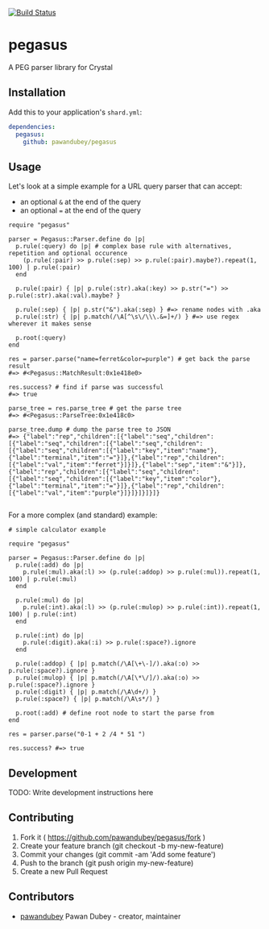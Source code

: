 [![Build Status](https://travis-ci.org/pawandubey/pegasus.svg)](https://travis-ci.org/pawandubey/pegasus)

# pegasus

A PEG parser library for Crystal

## Installation

Add this to your application's `shard.yml`:

```yaml
dependencies:
  pegasus:
    github: pawandubey/pegasus
```

## Usage

Let's look at a simple example for a URL query parser that can accept:
- an optional `&` at the end of the query
- an optional `=` at the end of the query

``` crystal
require "pegasus"

parser = Pegasus::Parser.define do |p|
  p.rule(:query) do |p| # complex base rule with alternatives, repetition and optional occurence
    (p.rule(:pair) >> p.rule(:sep) >> p.rule(:pair).maybe?).repeat(1, 100) | p.rule(:pair)
  end

  p.rule(:pair) { |p| p.rule(:str).aka(:key) >> p.str("=") >> p.rule(:str).aka(:val).maybe? }

  p.rule(:sep) { |p| p.str("&").aka(:sep) } #=> rename nodes with .aka
  p.rule(:str) { |p| p.match(/\A[^\s\/\\\.&=]+/) } #=> use regex wherever it makes sense

  p.root(:query)
end

res = parser.parse("name=ferret&color=purple") # get back the parse result
#=> #<Pegasus::MatchResult:0x1e418e0>

res.success? # find if parse was successful
#=> true

parse_tree = res.parse_tree # get the parse tree
#=> #<Pegasus::ParseTree:0x1e418c0>

parse_tree.dump # dump the parse tree to JSON
#=> {"label":"rep","children":[{"label":"seq","children":[{"label":"seq","children":[{"label":"seq","children":[{"label":"seq","children":[{"label":"key","item":"name"},{"label":"terminal","item":"="}]},{"label":"rep","children":[{"label":"val","item":"ferret"}]}]},{"label":"sep","item":"&"}]},{"label":"rep","children":[{"label":"seq","children":[{"label":"seq","children":[{"label":"key","item":"color"},{"label":"terminal","item":"="}]},{"label":"rep","children":[{"label":"val","item":"purple"}]}]}]}]}]}


```

For a more complex (and standard) example:

``` crystal
# simple calculator example

require "pegasus"

parser = Pegasus::Parser.define do |p|
  p.rule(:add) do |p|
    p.rule(:mul).aka(:l) >> (p.rule(:addop) >> p.rule(:mul)).repeat(1, 100) | p.rule(:mul)
  end

  p.rule(:mul) do |p|
    p.rule(:int).aka(:l) >> (p.rule(:mulop) >> p.rule(:int)).repeat(1, 100) | p.rule(:int)
  end

  p.rule(:int) do |p|
    p.rule(:digit).aka(:i) >> p.rule(:space?).ignore
  end

  p.rule(:addop) { |p| p.match(/\A[\+\-]/).aka(:o) >> p.rule(:space?).ignore }
  p.rule(:mulop) { |p| p.match(/\A[\*\/]/).aka(:o) >> p.rule(:space?).ignore }
  p.rule(:digit) { |p| p.match(/\A\d+/) }
  p.rule(:space?) { |p| p.match(/\A\s*/) }

  p.root(:add) # define root node to start the parse from
end

res = parser.parse("0-1 + 2 /4 * 51 ")

res.success? #=> true
```


## Development

TODO: Write development instructions here

## Contributing

1. Fork it ( https://github.com/pawandubey/pegasus/fork )
2. Create your feature branch (git checkout -b my-new-feature)
3. Commit your changes (git commit -am 'Add some feature')
4. Push to the branch (git push origin my-new-feature)
5. Create a new Pull Request

## Contributors

- [pawandubey](https://github.com/pawandubey) Pawan Dubey - creator, maintainer
